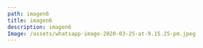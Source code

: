 ```yaml
---
path: imagen6
title: imagen6
description: imagen6
Image: /assets/whatsapp-image-2020-03-25-at-9.15.25-pm.jpeg
---
```


